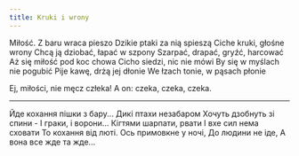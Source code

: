 ```yaml
---
title: Kruki i wrony
---
```


Miłość.
Z baru wraca pieszo
Dzikie ptaki za nią spieszą
Ciche kruki, głośne wrony
Chcą ją dziobać, łapać w szpony
Szarpać, drapać, gryźć, harcować
Aż się miłość pod koc chowa
Cicho siedzi, nic nie mówi
By się w myślach nie pogubić
Pije kawę, drżą jej dłonie
We łzach tonie, w pąsach płonie

Ej, miłości, nie męcz człeka!
A on: czeka, czeka, czeka.

---

Йде кохання пішки з бару...
Дикі птахи незабаром
Хочуть дзобнуть зі спини -
І граки, і ворони...
Кігтями шарпати, рвати
І вхе сил нема сховати
То кохання від люті.
Ось примовкне у ночі,
До людини не іде,
А вона все жде та жде...
